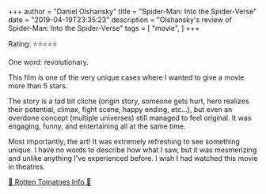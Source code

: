 +++
author = "Daniel Olshansky"
title = "Spider-Man: Into the Spider-Verse"
date = "2019-04-19T23:35:23"
description = "Olshansky's review of Spider-Man: Into the Spider-Verse"
tags = [
    "movie",
]
+++

Rating: ⭐⭐⭐⭐⭐

One word: revolutionary.

This film is one of the very unique cases where I wanted to give a movie more than 5 stars.

The story is a tad bit cliche (origin story, someone gets hurt, hero realizes their potential, climax, fight scene, happy ending, etc...), but even an overdone concept (multiple universes) still managed to feel original. It was engaging, funny, and entertaining all at the same time.

Most importantly, the art! It was extremely refreshing to see something unique. I have no words to describe how what I saw, but it was mesmerizing and unlike anything I've experienced before. I wish I had watched this movie in theatres.

[🍅 Rotten Tomatoes Info 🍅](https://www.rottentomatoes.com//m/spider_man_into_the_spider_verse)